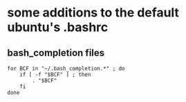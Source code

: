 # some additions to the default ubuntu's .bashrc

## bash\_completion files

```
for BCF in "~/.bash_completion.*" ; do
    if [ -f "$BCF" ] ; then
        . "$BCF"
    fi
done
```
